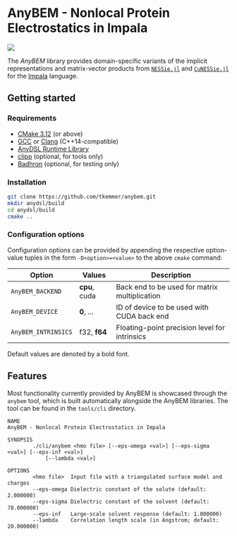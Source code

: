 # AnyBEM - Nonlocal Protein Electrostatics in Impala
[![](https://img.shields.io/github/license/tkemmer/anybem?style=for-the-badge)](https://github.com/tkemmer/anybem/blob/master/LICENSE)

The *AnyBEM* library provides domain-specific variants of the implicit representations and matrix-vector products from [`NESSie.jl`](https://github.com/tkemmer/nessie.jl) and [`CuNESSie.jl`](https://github.com/tkemmer/cunessie.jl) for the [Impala](https://github.com/anydsl) language.


## Getting started

### Requirements
 * [CMake 3.12](https://cmake.org) (or above)
 * [GCC](https://gcc.gnu.org/) or [Clang](https://clang.llvm.org/)
   (C++14-compatible)
 * [AnyDSL Runtime Library](https://github.com/AnyDSL/runtime)
 * [clipp](https://github.com/muellan/clipp) (optional, for tools only)
 * [Badhron](https://github.com/tkemmer/badhron) (optional, for testing only)

 ### Installation
 ```sh
 git clone https://github.com/tkemmer/anybem.git
 mkdir anydsl/build
 cd anydsl/build
 cmake ..
```

### Configuration options
Configuration options can be provided by appending the respective option-value tuples in the form `-D<option>=<value>` to the above `cmake` command:

|Option              | Values        | Description                                   |
|--------------------|---------------|-----------------------------------------------|
|`AnyBEM_BACKEND`    | **cpu**, cuda | Back end to be used for matrix multiplication |
|`AnyBEM_DEVICE`     | **0**, ...    | ID of device to be used with CUDA back end    |
|`AnyBEM_INTRINSICS` | f32, **f64**  | Floating-point precision level for intrinsics |

Default values are denoted by a bold font.


## Features

Most functionality currently provided by AnyBEM is showcased through the `anybem` tool, which is built automatically alongside the AnyBEM libraries. The tool can be found in the `tools/cli` directory.

```
NAME
AnyBEM - Nonlocal Protein Electrostatics in Impala

SYNOPSIS
        ./cli/anybem <hmo file> [--eps-omega <val>] [--eps-sigma <val>] [--eps-inf <val>]
            [--lambda <val>]

OPTIONS
        <hmo file>  Input file with a triangulated surface model and charges
        --eps-omega Dielectric constant of the solute (default: 2.000000)
        --eps-sigma Dielectric constant of the solvent (default: 78.000000)
        --eps-inf   Large-scale solvent response (default: 1.800000)
        --lambda    Correlation length scale (in Angstrom; default: 20.000000)
```

